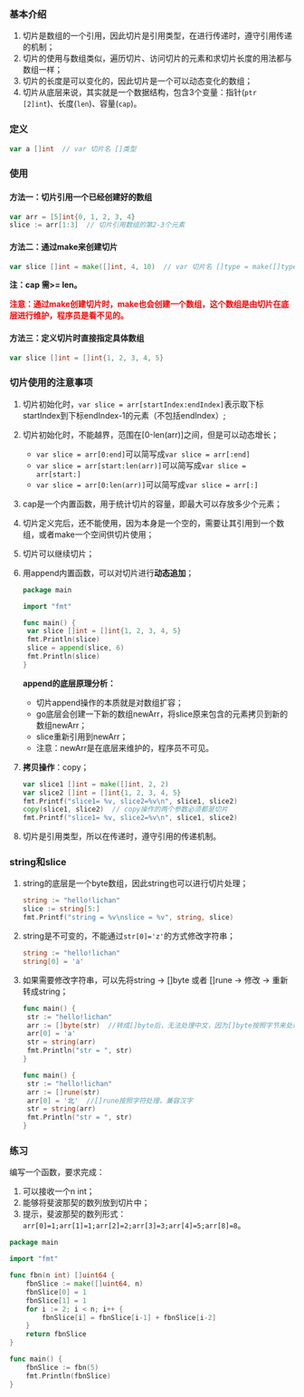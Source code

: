 ### 基本介绍

1. 切片是数组的一个引用，因此切片是引用类型，在进行传递时，遵守引用传递的机制；
2. 切片的使用与数组类似，遍历切片、访问切片的元素和求切片长度的用法都与数组一样；
3. 切片的长度是可以变化的，因此切片是一个可以动态变化的数组；
4. 切片从底层来说，其实就是一个数据结构，包含3个变量：指针(`ptr [2]int`)、长度(`len`)、容量(`cap`)。

### 定义

```go
var a []int  // var 切片名 []类型
```

### 使用

#### 方法一：切片引用一个已经创建好的数组

```go
var arr = [5]int{0, 1, 2, 3, 4}
slice := arr[1:3]  // 切片引用数组的第2-3个元素
```

#### 方法二：通过make来创建切片

```go
var slice []int = make([]int, 4, 10)  // var 切片名 []type = make([]type, len, cap)
```

**注：cap 需>= len。**

<font color=red>**注意：通过make创建切片时，make也会创建一个数组，这个数组是由切片在底层进行维护，程序员是看不见的。** </font>

#### 方法三：定义切片时直接指定具体数组

```go
var slice []int = []int{1, 2, 3, 4, 5}
```

### 切片使用的注意事项

1. 切片初始化时，`var slice = arr[startIndex:endIndex]`表示取下标startIndex到下标endIndex-1的元素（不包括endIndex）;

2. 切片初始化时，不能越界，范围在[0-len(arr)]之间，但是可以动态增长；

   - `var slice = arr[0:end]`可以简写成`var slice = arr[:end]`
   - `var slice = arr[start:len(arr)]`可以简写成`var slice = arr[start:]`
   - `var slice = arr[0:len(arr)]`可以简写成`var slice = arr[:]`

3. cap是一个内置函数，用于统计切片的容量，即最大可以存放多少个元素；

4. 切片定义完后，还不能使用，因为本身是一个空的，需要让其引用到一个数组，或者make一个空间供切片使用；

5. 切片可以继续切片；

6. 用append内置函数，可以对切片进行**动态追加**；

   ```go
   package main
   
   import "fmt"
   
   func main() {
   	var slice []int = []int{1, 2, 3, 4, 5}
   	fmt.Println(slice)
   	slice = append(slice, 6)
   	fmt.Println(slice)
   }
   ```

   **append的底层原理分析：**

   - 切片append操作的本质就是对数组扩容；
   - go底层会创建一下新的数组newArr，将slice原来包含的元素拷贝到新的数组newArr；
   - slice重新引用到newArr；
   - 注意：newArr是在底层来维护的，程序员不可见。
   
7. **拷贝操作**：copy；

   ```go
   var slice1 []int = make([]int, 2, 2)
   var slice2 []int = []int{1, 2, 3, 4, 5}
   fmt.Printf("slice1= %v, slice2=%v\n", slice1, slice2)
   copy(slice1, slice2)  // copy操作的两个参数必须都是切片
   fmt.Printf("slice1= %v, slice2=%v\n", slice1, slice2)
   ```

8. 切片是引用类型，所以在传递时，遵守引用的传递机制。

### string和slice

1. string的底层是一个byte数组，因此string也可以进行切片处理；

   ```go
   string := "hello!lichan"
   slice := string[5:]
   fmt.Printf("string = %v\nslice = %v", string, slice)
   ```

2. string是不可变的，不能通过`str[0]='z'`的方式修改字符串；

   ```go
   string := "hello!lichan"
   string[0] = 'a'
   ```

3. 如果需要修改字符串，可以先将string -> []byte 或者 []rune -> 修改 -> 重新转成string；

   ```go
   func main() {
   	str := "hello!lichan"
   	arr := []byte(str)  //转成[]byte后，无法处理中文，因为[]byte按照字节来处理，而汉字占用3个字节
   	arr[0] = 'a'
   	str = string(arr)
   	fmt.Println("str = ", str)
   }
   ```

   ```go
   func main() {
   	str := "hello!lichan"
   	arr := []rune(str)
   	arr[0] = '北'  //[]rune按照字符处理，兼容汉字
   	str = string(arr)
   	fmt.Println("str = ", str)
   }
   ```
   

### 练习

编写一个函数，要求完成：

1. 可以接收一个n int；
2. 能够将斐波那契的数列放到切片中；
3. 提示，斐波那契的数列形式：`arr[0]=1;arr[1]=1;arr[2]=2;arr[3]=3;arr[4]=5;arr[8]=8`。

```go
package main

import "fmt"

func fbn(n int) []uint64 {
	fbnSlice := make([]uint64, n)
	fbnSlice[0] = 1
	fbnSlice[1] = 1
	for i := 2; i < n; i++ {
		fbnSlice[i] = fbnSlice[i-1] + fbnSlice[i-2]
	}
	return fbnSlice
}

func main() {
	fbnSlice := fbn(5)
	fmt.Println(fbnSlice)
}
```



